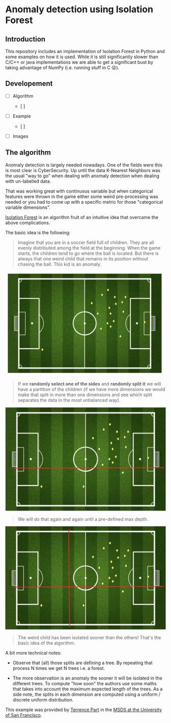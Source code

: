 # Anomaly detection using Isolation Forest

## Introduction

This repository includes an implementation of Isolation Forest in Python and some examples on how it is used. While it is still significantly slower than C/C++ or java implementations we are able to get a significant bust by taking advantage of NumPy (i.e. running stuff in C 😜).

## Developement

- [ ] Algorithm
  - [ ]
- [ ] Example
  - [ ]
- [ ] Images


## The algorithm

Anomaly detection is largely needed nowadays. One of the fields were this is most clear is CyberSecurity. Up until the data K-Nearest Neighbors was the usual "way to go" when dealing with anomaly detection when dealing with un-labelled data.

That was working great with continuous variable but when categorical features were thrown in the game either some weird pre-processing was needed or you had to come up with a specific metric for those "categorical variable dimensions".

[Isolation Forest](https://cs.nju.edu.cn/zhouzh/zhouzh.files/publication/icdm08b.pdf?q=isolation-forest) is an algorithm fruit of an intuitive idea that overcame the above complications.

The basic idea is the following:

> Imagine that you are in a soccer field full of children. They are all evenly distributed among the field at the beginning. When the game starts, the children tend to go where the ball is located. But there is always that one weird child that remains in its position without chasing the ball. This kid is an anomaly. 

<p align="center">
  <img src="https://github.com/r0mer0m/anomaly-detection-isolation-forest/blob/master/images/field_1.png">
</p>

> If we **randomly select one of the sides** and **randomly split it** we will have a partition of the children (if we have more dimensions we would make that split in more than one dimensions and see which split separates the data in the most unbalanced way).

<p align="center">
  <img src="https://github.com/r0mer0m/anomaly-detection-isolation-forest/blob/master/images/field_2.png">
</p>

> We will do that again and again until a pre-defined max depth.

<p align="center">
  <img src="https://github.com/r0mer0m/anomaly-detection-isolation-forest/blob/master/images/field_3.png">
</p>

> The weird child has been isolated sooner than the others! That's the basic idea of the algorithm. 

A bit more technical notes:

* Observe that (all) those splits are defining a tree. By repeating that process N times we get N trees i.e. a forest. 

* The more observation is an anomaly the sooner it will be isolated in the different trees. To compute "how soon" the authors use some maths that takes into account the maximum expected length of the trees. As a side note, the splits in each dimension are computed using a uniform / discrete uniform distribution.

This example was provided by [Terrence Part](https://github.com/parrt) in the [MSDS at the University of San Francisco](https://www.usfca.edu/arts-sciences/graduate-programs/data-science).

